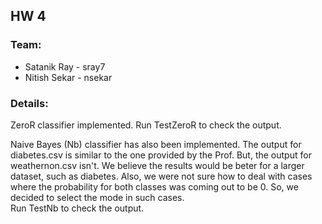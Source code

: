 ## HW 4
### Team:
 * Satanik Ray - sray7
 * Nitish Sekar - nsekar
  
### Details:  
ZeroR classifier implemented. Run TestZeroR to check the output.  
  
Naive Bayes (Nb) classifier has also been implemented. The output for diabetes.csv is similar to the one provided by the Prof. But, the output for weathernon.csv isn't. We believe the results would be beter for a larger dataset, such as diabetes. Also, we were not sure how to deal with cases where the probability for both classes was coming out to be 0. So, we decided to select the mode in such cases.   
Run TestNb to check the output.
